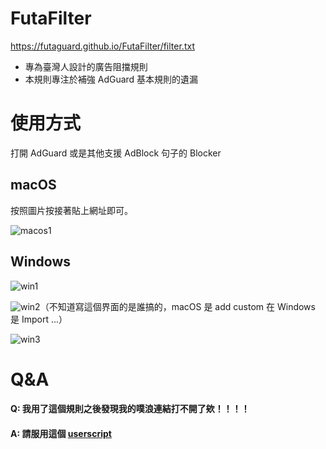 # FutaFilter

https://futaguard.github.io/FutaFilter/filter.txt

- 專為臺灣人設計的廣告阻擋規則
- 本規則專注於補強 AdGuard 基本規則的遺漏

# 使用方式

打開 AdGuard 或是其他支援 AdBlock 句子的 Blocker

## macOS

按照圖片按接著貼上網址即可。

![macos1](https://p176.p0.n0.cdn.getcloudapp.com/items/X6uznlqD/Xnip2020-03-22_15-23-22.jpg)



## Windows 

![win1](https://p176.p0.n0.cdn.getcloudapp.com/items/kpuYRn1n/Image%202020-03-22%20at%203.38.12%20PM.png)

![win2](https://p176.p0.n0.cdn.getcloudapp.com/items/6quBwY9O/Image%202020-03-22%20at%203.42.01%20PM.png)（不知道寫這個界面的是誰搞的，macOS 是 add custom 在 Windows 是 Import ...）

![win3](https://p176.p0.n0.cdn.getcloudapp.com/items/z8uXdrpk/Image%202020-03-22%20at%203.45.12%20PM.png)

# Q&A

#### 	Q: 我用了這個規則之後發現我的噗浪連結打不開了欸！！！！

#### 	A: 請服用這個 [userscript](https://greasyfork.org/en/scripts/40884-plurk-no-redirector)

